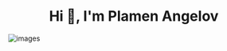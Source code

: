 <h1 align="center">Hi 👋, I'm Plamen Angelov</h1>




![images](https://user-images.githubusercontent.com/113591133/192652288-98c8e6e2-12b3-41a9-9745-ac09608664d9.png)

